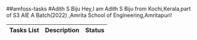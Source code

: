 ##amfoss-tasks
#Adith S Biju
Hey,I am Adith S Biju from Kochi,Kerala,part of S3 AIE A Batch(2022) ,Amrita School of Engineering,Amritapuri!

**Tasks List**|**Description**|**Status**
--------------|---------------|---------------
